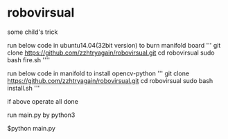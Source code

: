 # robovirsual

some child's trick

run below code in ubuntu14.04(32bit version) to burn manifold board
'''
git clone https://github.com/zzhtryagain/robovirsual.git
cd robovirsual
sudo bash fire.sh
''''

run below code in manifold to install opencv-python
'''
git clone https://github.com/zzhtryagain/robovirsual.git
cd robovirsual
sudo bash install.sh
'''

if above operate all done

run main.py by python3

$python main.py
